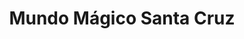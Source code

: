 ---
title: "Mundo Mágico Santa Cruz"
url: /santa-cruz/mundo-magico-santa-cruz/
shop: Haushaltsartikel
---